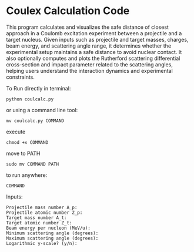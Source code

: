 # Coulex Calculation Code

This program calculates and visualizes the safe distance of closest approach in a Coulomb excitation experiment between a projectile and a target nucleus. Given inputs such as projectile and target masses, charges, beam energy, and scattering angle range, it determines whether the experimental setup maintains a safe distance to avoid nuclear contact. It also optionally computes and plots the Rutherford scattering differential cross-section and impact parameter related to the scattering angles, helping users understand the interaction dynamics and experimental constraints.

To Run directly in terminal:
```
python coulcalc.py
```
or using a command line tool:
```
mv coulcalc.py COMMAND
```
execute
```
chmod +x COMMAND
```
move to PATH
```
sudo mv COMMAND PATH
```
to run anywhere:
```
COMMAND
```


Inputs: 
```
Projectile mass number A_p: 
Projectile atomic number Z_p: 
Target mass number A_t: 
Target atomic number Z_t: 
Beam energy per nucleon (MeV/u): 
Minimum scattering angle (degrees): 
Maximum scattering angle (degrees): 
Logarithmic y-scale? (y/n): 
```
